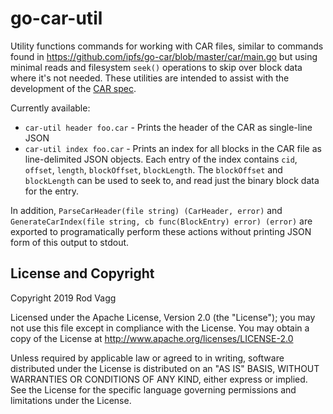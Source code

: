 # go-car-util

Utility functions commands for working with CAR files, similar to commands found in https://github.com/ipfs/go-car/blob/master/car/main.go but using minimal reads and filesystem `seek()` operations to skip over block data where it's not needed. These utilities are intended to assist with the development of the [CAR spec](https://github.com/ipld/specs/pull/230).

Currently available:

* `car-util header foo.car` - Prints the header of the CAR as single-line JSON
* `car-util index foo.car` - Prints an index for all blocks in the CAR file as line-delimited JSON objects. Each entry of the index contains `cid`, `offset`, `length`, `blockOffset`, `blockLength`. The `blockOffset` and `blockLength` can be used to seek to, and read just the binary block data for the entry.

In addition, `ParseCarHeader(file string) (CarHeader, error)` and `GenerateCarIndex(file string, cb func(BlockEntry) error) (error)` are exported to programatically perform these actions without printing JSON form of this output to stdout.

## License and Copyright

Copyright 2019 Rod Vagg

Licensed under the Apache License, Version 2.0 (the "License"); you may not use this file except in compliance with the License. You may obtain a copy of the License at http://www.apache.org/licenses/LICENSE-2.0

Unless required by applicable law or agreed to in writing, software distributed under the License is distributed on an "AS IS" BASIS, WITHOUT WARRANTIES OR CONDITIONS OF ANY KIND, either express or implied. See the License for the specific language governing permissions and limitations under the License.
